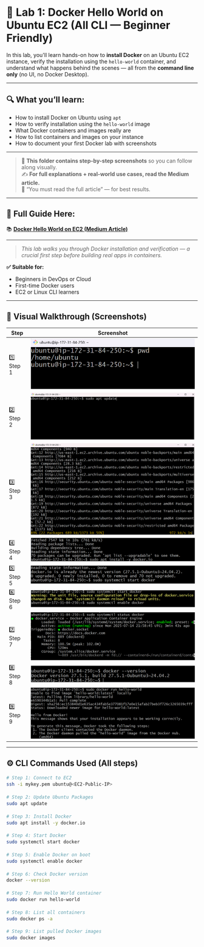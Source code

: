 # 🐳 Lab 1: Docker Hello World on Ubuntu EC2 (All CLI — Beginner Friendly)

In this lab, you'll learn hands-on how to **install Docker** on an Ubuntu EC2 instance, verify the installation using the `hello-world` container, and understand what happens behind the scenes — all from the **command line only** (no UI, no Docker Desktop).

---

## 🔍 What you’ll learn:

- How to install Docker on Ubuntu using `apt`
- How to verify installation using the `hello-world` image
- What Docker containers and images really are
- How to list containers and images on your instance
- How to document your first Docker lab with screenshots

---

> 📁 **This folder contains step-by-step screenshots** so you can follow along visually.  
> ✍️ **For full explanations + real-world use cases, read the Medium article.**  
> 💬 “You must read the full article” — for best results.

---

## 📖 Full Guide Here:
📚 **[Docker Hello World on EC2 (Medium Article)](https://medium.com/your-article-link-here)**

---

> _This lab walks you through Docker installation and verification — a crucial first step before building real apps in containers._

**✅ Suitable for:**
- Beginners in DevOps or Cloud
- First-time Docker users
- EC2 or Linux CLI learners

---

## 🧭 Visual Walkthrough (Screenshots)

| Step | Screenshot |
|------|------------|
| 1️⃣ Step 1 | ![Step 1](./screenshots/1.png) |
| 2️⃣ Step 2 | ![Step 2](./screenshots/2.png) |
| 3️⃣ Step 3 | ![Step 3](./screenshots/3.png) |
| 4️⃣ Step 4 | ![Step 4](./screenshots/4.png) |
| 5️⃣ Step 5 | ![Step 5](./screenshots/5.png) |
| 6️⃣ Step 6 | ![Step 6](./screenshots/6.png) |
| 7️⃣ Step 7 | ![Step 7](./screenshots/7.png) |
| 8️⃣ Step 8 | ![Step 8](./screenshots/8.png) |
| 9️⃣ Step 9 | ![Step 9](./screenshots/9.png) |


---

## ⚙️ CLI Commands Used (All steps)

```bash
# Step 1: Connect to EC2
ssh -i mykey.pem ubuntu@<EC2-Public-IP>

# Step 2: Update Ubuntu Packages
sudo apt update

# Step 3: Install Docker
sudo apt install -y docker.io

# Step 4: Start Docker
sudo systemctl start docker

# Step 5: Enable Docker on boot
sudo systemctl enable docker

# Step 6: Check Docker version
docker --version

# Step 7: Run Hello World container
sudo docker run hello-world

# Step 8: List all containers
sudo docker ps -a

# Step 9: List pulled Docker images
sudo docker images

